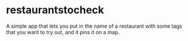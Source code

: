 # restaurantstocheck
A simple app that lets you put in the name of a restaurant with some tags that you want to try out, and it pins it on a map.
